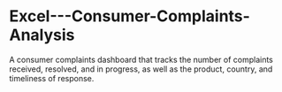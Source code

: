 # Excel---Consumer-Complaints-Analysis
A consumer complaints dashboard that tracks the number of complaints received, resolved, and in progress, as well as the product, country, and timeliness of response.
